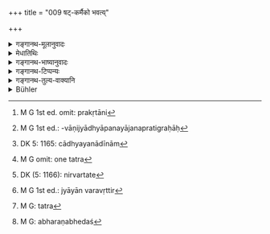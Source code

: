 +++
title = "009 षट्-कर्मैको भवत्य्"

+++

<details><summary>गङ्गानथ-मूलानुवादः</summary>

From among these one follows the six occupations; another lives by three; one again with two; while the fourth lives by “Brahmasattra.’—(9)
</details>

<details><summary>मेधातिथिः</summary>

**एषां** कुसूलधान्यकादीनां गृहस्थानाम् **एकः षट्कर्मा भवति** । यो महापरिग्रहः प्रागुक्तस् तस्य षड् वृत्तिकर्माणि भवन्ति । कानि पुनस् तानि । प्रकृतानि[^३२] उञ्छशिलायाचितयाचितलाभकृषिवाणिज्यानि । अध्यापनयाजनप्रतिग्रःआः[^३३] याचितायाचितग्रहणाद् अन्तर्भवन्ति । बहुकुटुम्बको नित्यकर्मसंपत्त्यर्थं च सर्वा वृत्तीः समुच्चिताः कुर्यात्, कृषिवाणिज्ये अपि । 


[^३३]:
     M G 1st ed.: -vāṇijyādhyāpanayājanapratigraḥāḥ


[^३२]:
     M G 1st ed. omit: prakṛtāni

- <u>ये ऽपि</u> "अध्यापनम् अध्ययनम्" (म्ध् १.८८) इत्यादीनि प्रथमाध्यायपठितानि षट्कर्माणि व्याचक्षते, <u>तेषां</u> प्रकरणविरोधो निष्प्रयोजनं वाध्ययनादीनाम्[^३४] उपादानम्, अन्यत्रैव तेषां विहितत्वात् ।


[^३४]:
     DK 5: 1165: cādhyayanādīnām

- **अन्यः** द्वितीयः कुंभीदान्यस् **त्रिभिः प्रवर्तते** । **प्रो** ऽनर्थकः, यावद् वर्तते तावत् प्रवर्तत इति । वर्तनं च स्थितिसंपत्तिः । प्रकृतानां च यानि कानिचित् क्वचित् कृषिवाणिज्ये विहाय । प्रशस्ततरो हि पूर्वस्मात् कुम्भीधान्यकः । यतो वक्ष्यति "सा वृत्तिः सद्विगर्हिता," (म्ध् १०.८४) "गोरक्षकान् वाणिजिकान्" (म्ध् ८.१०२) इति । यद् अप्य् उक्तं गौतमेन- "कृषिवाणिज्ये वास्वयंकृते कुसीदं च" (ग्ध् १०.५–६) इत्य् अनापद्य् एव । तत्राप्य् अस्वयंकरणपक्षे दोषो ऽस्त्य् एव, लघीयांस् तु भविष्यति ।

- **द्वाभ्याम् एकः** । अत्रापि याचितलाभं वर्जयित्वा त्रयाणां यथासंभवं द्वे गृह्येते । अयाचितम् अपि तावद् गृह्यते यावत् त्र्यहपर्याप्तम् । 

- **चतुर्थस् तु ब्रह्मसत्रेण जीवति** । ब्रह्मसत्रं शिलोञ्छयोर् अन्यतरा वृत्तिः । सततभवत्वात् सत्रम् इव, न तदहःपरिसमापनीया वृत्तिः, अतः सत्रम् इत्य् उच्यते, अहर् अहर् नित्यम् अनुष्ठानात् । ब्रह्मशब्दो ब्राह्मणपर्यायः । तेषाम् इदं सत्रम् । अस्माद् ब्रह्मशब्दात् पूर्वो ऽयं वृत्तिप्रपञ्चो ब्राह्मणविषय एव विज्ञेयः । क्षत्रियादीनां तु तत्र तत्र[^३५] वक्ष्यति ।


[^३५]:
     M G omit: one tatra

- <u>कथं</u> पुनः शिलोञ्छवृत्त्या जीवनं संभवति, यावता शरद्ग्रीष्मयोर् एव क्षेत्रे खले वा शिलपुलाकपातसंभवः । <u>अथोच्यते</u> । "ग्रैष्मेभ्यो ग्रैष्माणि, शारदानि शारदेभ्यो ऽर्जयिष्यति" इति । षाण्मासिकवृत्तिर् एव स्यात्, नाश्वस्तनिकः । अथान्यथापि संभवति यावतस् तावतो व्रीह्यादेः कथंचित् पतितस्योपादानम् । <u>सत्यम्</u> । न तद्भोजनाय पर्याप्तम् । संचिन्वानो यदा पर्याप्तं प्राप्स्यति तदाशिष्यति पञ्चाहाद्यसंभवात् । तथा च महाभारते शिलोञ्छवृत्तिः पक्षान्ताशनो वर्ण्यते । सो ऽयम् अस्याम् अवस्थायां गृहस्थस् तापसः संवृत्त इति चेत्, किं त्व् एवम् अप्य् अश्वस्तनिकत्वं विरुध्यते । यथोपपादस्थितिकस् तदा स्यात्, नाश्वस्तनिकः । अश्वस्तनिको ह्य् उच्यते य अहन्य् अहन्य् अर्जयति यात्रिकम्, तद् अहर् एव च व्ययीकरोति, न द्वितीये ऽह्णि स्थापयति । यदि च न प्रत्यहं शिलोञ्छवृत्तेर् भोजनं निवर्तते,[^३६] कुतो ऽश्वस्तनिको भवेत्, कथं च तथाविधस्य जीवनं पुत्रदारभरणं च ।


[^३६]:
     DK (5: 1166): nirvartate

- अत एव <u>केचित्</u> **त्रिभिर् अन्यः प्रवर्तत** इत्य् अत आरभ्यान्यथा व्याचक्षते । **त्रिभिर्** याजनाध्यापनप्रतिग्रहैः, द्वाभ्याम् "प्रतिग्रहः प्रत्यवरः" (म्ध् १०.१०९) इति प्रतिग्रहव्युदासेन याजनाध्यापने प्रतिगृह्येते । **ब्रह्मसत्रम्** अध्यापनम् । तद् धि वृत्तये पर्याप्तम् । यत् तु "वर्तयंश् च शिलोञ्छाभ्याम्" (म्ध् ४.१०) इति स चतुष्टयव्यतिरिक्तो ऽन्य एव । 

- <u>अत्रोच्यते</u> । यः शिलपरिमाणान् दशद्वादशान् यवान् व्रीहीन् वा बहुभ्य आदत्ते यावद् एकाहयात्रिकं स शिलवृत्तिः । यस् त्व् एकैकं यात्रार्थम् आहरति स उञ्छवृत्तिः । स्मृत्यन्तरे चायं यायावरवृत्तिर्[^३७] उक्तः । अतश् च सार्वकालिकम् अप्य् उपपद्यते । न च वैश्वदेवादिक्रियाविरोधः, न च[^३८] पुत्रदाराणाम् अभरणदोषश्[^३९] च, याचितभैक्षाद् अत्यन्ताल्पग्रहणात् ॥ ४.९ ॥


[^३९]:
     M G: abharaṇabhedaś


[^३८]:
     M G: tatra


[^३७]:
     M G 1st ed.: jyāyān varavṛttir
</details>

<details><summary>गङ्गानथ-भाष्यानुवादः</summary>

‘*From among these*’—from among the four kinds of householders, one having a granary full of grains, and so forth,—‘*one follows the six occupations*;’ *i.e*., the person with vast responsibilities described above, follows all the six occupations.—“Which are these?”—These arc—(1) gleanings, (2) pickings, (3) earning by begging, (4) earning without begging, (5) agriculture and trade; ‘teaching,’ officiating at sacrifices’ and ‘receiving gifts’ being included under ‘earning by begging, and without begging.’ The man with a large family should have recourse to all these occupations, for the due fulfilment of his daily work; in fact he may have recourse to even agriculture and trade.

Some people explain the ‘six occupations’ of the present context as standing for—‘Teaching, studying’ and the rest mentioned in Discourse I (88). But this explanation is in-compatible with the context \[since
*Study, offering of sacrifices* and *making gifts* can nut be ‘means of
livelihood’\]; and further, there would be no point in prescribing
*study* and the rest here, they having been already enjoined elsewhere
(in 1.88 and in 10.75).

‘*Another*’—the second, who possesses a jar full of corns—‘*lives by three*;’ the prefix ‘*pra*’ in ‘*pravartate*’ is superfluous; ‘*pravartate*’ standing for ‘*vartate*.’ Any three occupations of those mentioned are meant here,—with the exception of Agriculture and Trade.

The person possessing only a jar full of corns is more commendable than the former. Since it is going to be declared later on that—‘this means of living has been deprecated by the good;’ this with reference to the ‘tending of cattle, trade,’ and so forth (8.102). Gautama has mentioned (10.5-6)

‘Agriculture and Trade, not carried on by oneself, and money-lending’ as permissible in normal times. But even when one carries on trade and agriculture, not by oneself, but through others,—there is something improper in this also; though the impropriety may be a small one.

‘*One lives with two*.’—Here also, leaving off ‘earning by begging,’ any two of the six may be adopted. The acquiring of wealth *without begging* also is permissible only to the extent of what may suffice for three days.

‘*The fourth lives by Brahmasattra*.’—‘*Brahmasattra*’ stands for either one of the two, ‘picking’ and ‘gleaning.’ These means of living are called ‘*sattra*’ (Sacrificial Session), because they are carried on continuously and are not to be finished on any one day. For this reason they are called ‘*sattra*,’ specially as they have to be carried on every day. The term ‘*brahma*’ is synonymous with ‘*Brāhmaṇas*;’ the meaning being that this is a sacrifical session for Brāhmaṇas. From the use of this term ‘*brahma*’ here, it follows that all that has been said before this regarding the means of living, pertains to ‘*Brāhmaṇas*;’ those pertaining to the *Kṣatriya* and others will be described on various occasions.

*Question*—“How can any living be possible by *pickings* and *gleanings*
alone? since it is only during the autumn and the summer that it is possible for ears of corns to fall either in fields or in harvest-yards, it might be said that ‘the man would earn summer-grains from the summer-harvests, and the autumnal grains from the autumnal harvests.’ But in this way the man would have to collect grains lasting for six months; and he could never be ‘one who does not possess enough for the morrow.’ It might be argued that—‘it would be possible for the man to pick and glean grains that may have fallen here and there (even apart from harvesting).’ This is true; but the grain collected in this fashion could never suffice for feeding.—‘When the man is picking and gleaning, just as he will have collected enough, he will eat; it being impossible for him to make a collection for five or more days. In the Mahābhārata, the person who eats at the end of a fortnight has been called ‘one who lives by pickings and gleanings which means that, under such circumstances, the Householder has become the Hermit.’—But even so, this would be incompatible with the character of ‘one who does not possess enough for the morrow;’ as, under the circumstances mentioned, the man would be ‘one who lives upon whatever he obtains,’ and *not*‘ one who does not possess enough for the morrow.’ That man is called ‘one who does not possess enough for the morrow,’ who earns everyday just enough for the day, and spends it all on the same day, and does not keep anything for the next day. If the daily ‘picking and gleaning’ does not suffice for his daily feeding, how could he be ‘one who does not possess enough for the morrow?’ How could such a person live and maintain his wife and children?”

It is in view of these difficulties that some people offer another explanation of the Text beginning with the words ‘*another lives by three*’:—‘*By three*’—*i.e*., by officiating at sacrifices, by teaching and by receiving gifts.—‘*By two*’—*i.e*., by officiating at sacrifices and by teaching; the ‘receiving of gifts’ being precluded in view of what is said (in 10.109) regarding ‘the receiving of gifts being demeaning.’—‘*Brahma* - *sattra*’ is *teaching*; and this would be enough for a living. The person described (in 4.10) as ‘one who lives by picking and gleaning, etc.,’ must be different from the four described in the present text.

On this point, we offer the following explanation:—‘*The person living by picking*’ is one who obtains from several persons—taking ten or twelve barley grains from each—just enough to serve for the day; while one who obtains from each person enough for the day is called ‘one living by gleanings.’ In another *Smṛti* text, this means of living has been called ‘*Yāyāvara*.’ in view of this, such livelihood may pertain to all time. Nor would there be any incompatibility between the performance of the *Vaiśvadeva* and other rites and the maintaining of wife and children; as for purposes of the former, a very small quantity would be taken out of the alms obtained.—(9)
</details>

<details><summary>गङ्गानथ-टिप्पन्यः</summary>

‘*Ṣaṭkarma*’—Medhātithi is again misrepresented by Buhler. (See
*Translation*); the ‘six’ described by him are (1) ‘*uñcha*,’ (2)
‘*śila*,’ (3) ‘*ayācitalābha*,’ (4) ‘*yācitalābha*,’ (5) ‘*kṛṣi*’ and
(6) ‘*vāṇijya*’; and he adds that ‘Teaching, sacrificing for others and
receiving gifts’ are included under ‘*yācita-ayācitalābha*’—they are
those mentioned in verses 5 and 6, according to Govindarāja, which
agrees with Medhātithi;—those mentioned in 5 and 6, excepting ‘service’
and substituting in its place ‘money-lending,’ according to Kullūka and
Rāghavānanda;—according to Nārāyaṇa, those mentioned in verses 5 and 6,
and also those enumerated in 1.88;—those mentioned in 1. 88, according
to Nandana, which explanation Medhātithi notes and rejects.

‘*Tribhiḥ*’—Here also Buhler misrepresents Medhātithi; Medhātithi does
not restrict ‘three’ to the ‘first three mentioned in verses 5-6’; what
he clearly says is ‘any three out of those mentioned excepting
agriculture and trade’;—‘teaching, sacrificing and accepting gifts’
(Govindarāja, Kullūka, Rāghavānanda and Nandana);—‘teaching, sacrificing
and accepting gifts, as also the first three mentioned in verses 5-6’
(Nārāyaṇa).

‘*Dvābhyām*’—Here also what Medhātithi says is—*any* *two* out of the
three just recommended, excepting *gifts received for asking*—and not
‘gleaning and accepting voluntary gifts’ as stated by
Buhler;—‘sacrificing and teaching’ (Govindarāja Kullūka, Rāghavānanda
and Nandana);—‘gleaning ears and single grains’ (Nārāyaṇa).

‘*Brahmasattra*’—‘Any one of the two, gleaning ears and gleaning single
grains’ (Medhātithi and Nārāyaṇa);—‘teaching’ (Govindarāja, Kullūka,
Rāghavānanda and Nandana).

This verse is quoted in *Aparārka* (p. 169), which adds the following
notes:—‘*ṣaṭkarma*’ stands for the six occupations of sacrificing for
others, offering sacrifices and the rest, that have been recommended for
the Brāhmaṇa; and these are referred to for the purpose of prescribing
the three occupations of receiving gifts and the
rest;—‘*tribhiranyaḥ*’—*i*. *e*., for the ‘*kumbhīdhānya*’ also the
three occupations are enjoined;—‘*dvābhyām ekaḥ*’,—this permits
sacrificing and teaching for the *Tryahaihika*,—the receiving of gifts
being forbidden, as they may come from evil persons;—the fourth,
‘*Aśvastana*’ should live by ‘*Brahmasattra*’, *i. e*., teaching alone.
Thus it follows that the ‘*Kusūladhānya*’ and the rest are meant for the
Brāhmaṇa only; as the receiving of gifts and the rest are not possible
for any other caste.

*Mitākṣarā* (on 1.128) quotes the verse in support of the view that the
first refers to ‘sacrificing, teaching, receiving gifts, agriculture,
trade and cattle-tending,’—the second to ‘sacrificing, teaching and
receiving gifts,’—the third to ‘sacrificing and teaching’ and the fourth
to ‘teaching’ only.

The verse is quoted in *Madanapārijāta* (p. 216), which provides an
explanation more in keeping with Medhātithi’s:—The *Kusūladhyāna* has
six occupations,—viz. *uñcha*, *śila, ayācita, yācita, kṛṣi* and
*vāṇijya*;—the other, ‘*Kumbhīdhānya*’ lives by three—*i.e*., *uñcha,
śila* and *ayācita*;—the ‘*Tryahaihika*’ by two—*i.e., uñcha* and
*śila*;—and ‘*Aśvastanika*’ by the ‘*Brahmasattra*’ *i.e*., by the u *ñ*
cha alone, which leads him to the ‘regions of Brahman, and as such is
equal to the *Sattra sacrifice*.’

The verse is quoted also in *Vidhānapārijāta* (II. p. 247), which
explains the ‘six occupations’ to be ‘sacrificing, teaching, receiving
gifts, agriculture, trade and cattle-tending;—and in *Saṃskāramayūkha*
(p. 131), which explains the meaning as follows:—Some people live by the
six means—officiating at sacrifices, teaching, receiving gifts,
agriculture, trade and cattle-tending;—others by three only *viz*.,
receiving gifts, teaching and officiating at sacrifices; others by two
only *i.e*., by officiating at sacrifices and teaching; and others again
by one only, teaching; among these each succeeding one is superior to
the preceeding ones.
</details>

<details><summary>गङ्गानथ-तुल्य-वाक्यानि</summary>

*Mahābhārata* (12.244.4).—\[Practically the same as Manu—‘*Ṣaṭkarmā
vartayatyeko tribhiranyaḥ pravartate dvābhyamekaścaturthastu
brahmasattre vyavasthitaḥ*.’\]
</details>

<details><summary>Bühler</summary>

009	One of these follows six occupations, another subsists by three, one by two, but the fourth lives by the Brahmasattra.
</details>
